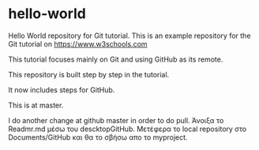 # hello-world
Hello World repository for Git tutorial.
This is an example repository for the Git tutorial on https://www.w3schools.com

This tutorial focuses mainly on Git and using GitHub as its remote.

This repository is built step by step in the tutorial.

It now includes steps for GitHub.

This is at master.

I do another change at github master in order to do pull.
Άνοιξα το Readmr.md μέσω του descktopGitHub.
Μετέφερα το local repository στο Documents/GitHub και θα το σβήσω απο το myproject.


